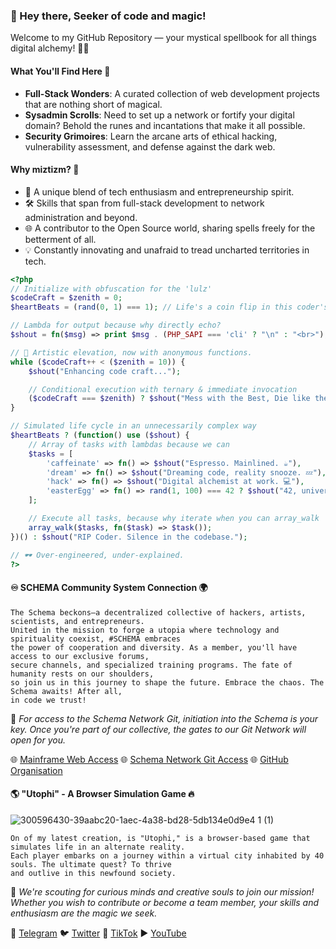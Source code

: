 ### 👋 Hey there, Seeker of code and magic!  
Welcome to my GitHub Repository — your mystical spellbook for all things digital alchemy! 📜✨

#### What You'll Find Here 🔮
- **Full-Stack Wonders**: A curated collection of web development projects that are nothing short of magical.
- **Sysadmin Scrolls**: Need to set up a network or fortify your digital domain? Behold the runes and incantations that make it all possible.
- **Security Grimoires**: Learn the arcane arts of ethical hacking, vulnerability assessment, and defense against the dark web.

#### Why miztizm? 🤔
- 🌌 A unique blend of tech enthusiasm and entrepreneurship spirit.
- 🛠️ Skills that span from full-stack development to network administration and beyond.
- 🌐 A contributor to the Open Source world, sharing spells freely for the betterment of all.
- 💡 Constantly innovating and unafraid to tread uncharted territories in tech.


```php
<?php
// Initialize with obfuscation for the 'lulz'
$codeCraft = $zenith = 0;
$heartBeats = (rand(0, 1) === 1); // Life's a coin flip in this coder's matrix

// Lambda for output because why directly echo?
$shout = fn($msg) => print $msg . (PHP_SAPI === 'cli' ? "\n" : "<br>");

// 🚀 Artistic elevation, now with anonymous functions.
while ($codeCraft++ < ($zenith = 10)) {
    $shout("Enhancing code craft...");

    // Conditional execution with ternary & immediate invocation
    ($codeCraft === $zenith) ? $shout("Mess with the Best, Die like the Rest. 🌌") : null;
}

// Simulated life cycle in an unnecessarily complex way
$heartBeats ? (function() use ($shout) {
    // Array of tasks with lambdas because we can
    $tasks = [
        'caffeinate' => fn() => $shout("Espresso. Mainlined. ☕"),
        'dream' => fn() => $shout("Dreaming code, reality snooze. 💤"),
        'hack' => fn() => $shout("Digital alchemist at work. 💻"),
        'easterEgg' => fn() => rand(1, 100) === 42 ? $shout("42, universe explained. 🌌") : null,
    ];

    // Execute all tasks, because why iterate when you can array_walk
    array_walk($tasks, fn($task) => $task());
})() : $shout("RIP Coder. Silence in the codebase.");

// 🕶️ Over-engineered, under-explained.
?>
```

#### ♾ SCHEMA Community System Connection 🌍
    The Schema beckons—a decentralized collective of hackers, artists, scientists, and entrepreneurs. 
    United in the mission to forge a utopia where technology and spirituality coexist, #SCHEMA embraces
    the power of cooperation and diversity. As a member, you'll have access to our exclusive forums, 
    secure channels, and specialized training programs. The fate of humanity rests on our shoulders, 
    so join us in this journey to shape the future. Embrace the chaos. The Schema awaits! After all, 
    in code we trust! 

🌟 _For access to the Schema Network Git, initiation into the Schema is your key. Once you're part of our collective, the gates to our Git Network will open for you._

🌐 [Mainframe Web Access](https://schema.cx)
🌐 [Schema Network Git Access](https://git.schema.cx)
🌐 [GitHub Organisation](https://github.com/sch8ma)

#### 🌎 "Utophi" - A Browser Simulation Game 🔥
![300596430-39aabc20-1aec-4a38-bd28-5db134e0d9e4 1  (1)](https://github.com/miztizm/miztizm/assets/617020/bca6a2e7-799c-4f8e-9a15-1a06522eb2fb)

    On of my latest creation, is "Utophi," is a browser-based game that simulates life in an alternate reality.
    Each player embarks on a journey within a virtual city inhabited by 40 souls. The ultimate quest? To thrive
    and outlive in this newfound society.

🌟 _We're scouting for curious minds and creative souls to join our mission! Whether you wish to contribute or become a team member, your skills and enthusiasm are the magic we seek._

📮 [Telegram](https://t.me/subdose)
🐦 [Twitter](https://twitter.com/miztizm)
🎵 [TikTok](https://www.tiktok.com/@miztizm)
▶️ [YouTube](https://www.youtube.com/miztizmo)

